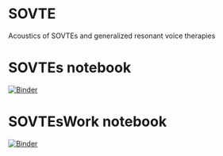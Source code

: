 # SOVTE
Acoustics of SOVTEs and generalized resonant voice therapies

# SOVTEs notebook
[![Binder](https://mybinder.org/badge_logo.svg)](https://mybinder.org/v2/gh/MammalianVoiceProduction/SOVTE/HEAD?labpath=SOVTEs.ipynb)

# SOVTEsWork notebook
[![Binder](https://mybinder.org/badge_logo.svg)](https://mybinder.org/v2/gh/MammalianVoiceProduction/SOVTE/HEAD?labpath=SOVTEsWork.ipynb)
